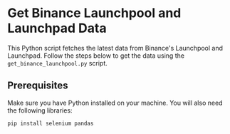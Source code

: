 # Get Binance Launchpool and Launchpad Data

This Python script fetches the latest data from Binance's Launchpool and Launchpad. Follow the steps below to get the data using the `get_binance_launchpool.py` script.

## Prerequisites

Make sure you have Python installed on your machine. You will also need the following libraries:

```bash
pip install selenium pandas
